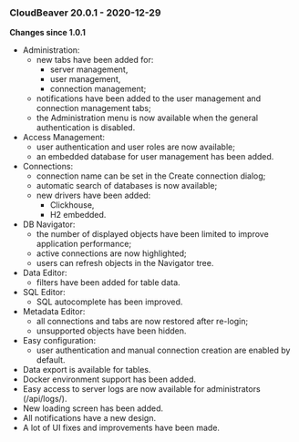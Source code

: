 ### CloudBeaver 20.0.1 - 2020-12-29

**Changes since 1.0.1**



* Administration:
    * new tabs have been added for:
        * server management,
        * user management,
        * connection management;
    * notifications have been added to the user management and connection management tabs;
    * the Administration menu is now available when the general authentication is disabled.
* Access Management:
    * user authentication and user roles are now available;
    * an embedded database for user management has been added.
* Connections:
    * connection name can be set in the Create connection dialog;
    * automatic search of databases is now available;
    * new drivers have been added:
        * Clickhouse,
        * H2 embedded.
* DB Navigator: 
    * the number of displayed objects have been limited to improve application performance;
    * active connections are now highlighted;
    * users can refresh objects in the Navigator tree.
* Data Editor:
    * filters have been added for table data.
* SQL Editor:
    * SQL autocomplete has been improved.
* Metadata Editor:
    * all connections and tabs are now restored after re-login;
    * unsupported objects have been hidden.
* Easy configuration:
    * user authentication and manual connection creation are enabled by default.
* Data export is available for tables.
* Docker environment support has been added.
* Easy access to server logs are now available for administrators (/api/logs/).
* New loading screen has been added.
* All notifications have a new design.
* A lot of UI fixes and improvements have been made.
